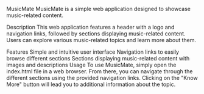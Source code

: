 MusicMate
MusicMate is a simple web application designed to showcase music-related content.

Description
This web application features a header with a logo and navigation links, followed by sections displaying music-related content. Users can explore various music-related topics and learn more about them.

Features
Simple and intuitive user interface
Navigation links to easily browse different sections
Sections displaying music-related content with images and descriptions
Usage
To use MusicMate, simply open the index.html file in a web browser. From there, you can navigate through the different sections using the provided navigation links. Clicking on the "Know More" button will lead you to additional information about the topic.

